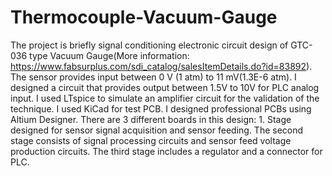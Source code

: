 # Thermocouple-Vacuum-Gauge
The project is briefly signal conditioning electronic circuit design of GTC-036 type Vacuum Gauge(More information: https://www.fabsurplus.com/sdi_catalog/salesItemDetails.do?id=83892). The sensor provides input between 0 V (1 atm) to 11 mV(1.3E-6 atm). I designed a circuit that provides output between 1.5V to 10V for PLC analog input. I used LTspice to simulate an amplifier circuit for the validation of the technique. I used KiCad for test PCB. I designed professional PCBs using Altium Designer. There are 3 different boards in this design: 1. Stage designed for sensor signal acquisition and sensor feeding. The second stage consists of signal processing circuits and sensor feed voltage production circuits. The third stage includes a regulator and a connector for PLC.

